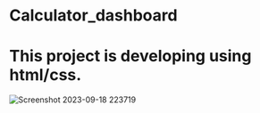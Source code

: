 # Calculator_dashboard

# This project is developing using html/css.
![Screenshot 2023-09-18 223719](https://github.com/smalik12a/Calculator_dashboard/assets/120736845/49ae3776-8285-46e6-8b4b-28df723f4303)
